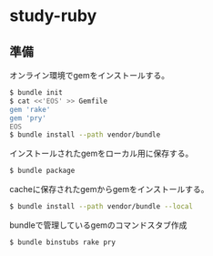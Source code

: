 study-ruby
==========

準備
----

オンライン環境でgemをインストールする。

```sh
$ bundle init
$ cat <<'EOS' >> Gemfile
gem 'rake'
gem 'pry'
EOS
$ bundle install --path vendor/bundle
```

インストールされたgemをローカル用に保存する。

```sh
$ bundle package
```

cacheに保存されたgemからgemをインストールする。

```sh
$ bundle install --path vendor/bundle --local
```

bundleで管理しているgemのコマンドスタブ作成

```sh
$ bundle binstubs rake pry
```
